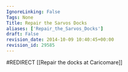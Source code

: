 ```yaml
---
IgnoreLinking: False
Tags: None
Title: Repair the Sarvos Docks
aliases: ['Repair_the_Sarvos_Docks']
draft: False
revision_date: 2014-10-09 10:40:45+00:00
revision_id: 29585
---
```


#REDIRECT [[Repair the docks at Caricomare]]
